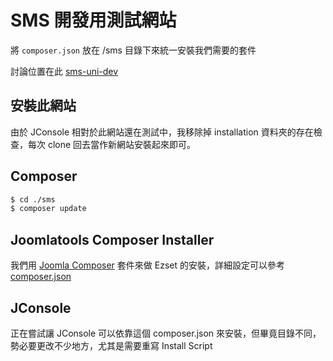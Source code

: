 # SMS 開發用測試網站

將 `composer.json` 放在 /sms 目錄下來統一安裝我們需要的套件

討論位置在此 [sms-uni-dev](https://github.com/smstw/sms-uni-dev)

## 安裝此網站

由於 JConsole 相對於此網站還在測試中，我移除掉 installation 資料夾的存在檢查，每次 clone 回去當作新網站安裝起來即可。

## Composer

``` bash
$ cd ./sms
$ composer update
```

## Joomlatools Composer Installer

我們用 [Joomla Composer](https://github.com/joomlatools/joomla-composer) 套件來做 Ezset 的安裝，詳細設定可以參考 [composer.json](sms/composer.json)

## JConsole

正在嘗試讓 JConsole 可以依靠這個 composer.json 來安裝，但畢竟目錄不同，勢必要更改不少地方，尤其是需要重寫 Install Script
